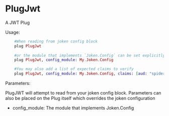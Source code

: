 PlugJwt
=======

A JWT Plug

Usage:

```elixir
    #When reading from joken config block
    plug PlugJwt
    
    #or the module that implements `Joken.Config` can be set explicitly
    plug PlugJwt, config_module: My.Joken.Config

    #You may also add a list of expected claims to verify
    plug PlugJwt, config_module: My.Joken.Config, claims: [aud: "spiderman", admin: true]
```

Parameters:

PlugJWT will attempt to read from your joken config block. Parameters can also be placed on the Plug itself
which overrides the joken configuration

* config_module: The module that implements Joken.Config
